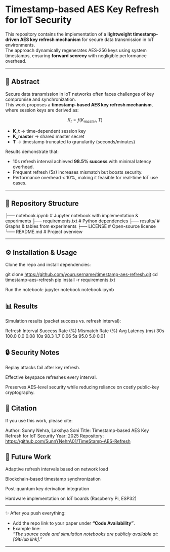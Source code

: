 # Timestamp-based AES Key Refresh for IoT Security

This repository contains the implementation of a **lightweight timestamp-driven AES key refresh mechanism** for secure data transmission in IoT environments.  
The approach dynamically regenerates AES-256 keys using system timestamps, ensuring **forward secrecy** with negligible performance overhead.

---

## 🔑 Abstract
Secure data transmission in IoT networks often faces challenges of key compromise and synchronization.  
This work proposes a **timestamp-based AES key refresh mechanism**, where session keys are derived as:

$$ K_t = f(K_{master}, T) $$

- **K_t** → time-dependent session key  
- **K_master** → shared master secret  
- **T** → timestamp truncated to granularity (seconds/minutes)  

Results demonstrate that:
- 10s refresh interval achieved **98.5% success** with minimal latency overhead.  
- Frequent refresh (5s) increases mismatch but boosts security.  
- Performance overhead < 10%, making it feasible for real-time IoT use cases.

---

## 📂 Repository Structure
├── notebook.ipynb # Jupyter notebook with implementation & experiments
├── requirements.txt # Python dependencies
├── results/ # Graphs & tables from experiments
├── LICENSE # Open-source license
└── README.md # Project overview

---

## ⚙️ Installation & Usage

Clone the repo and install dependencies:

git clone https://github.com/yourusername/timestamp-aes-refresh.git
cd timestamp-aes-refresh
pip install -r requirements.txt

Run the notebook:
jupyter notebook notebook.ipynb

## 📊 Results

Simulation results (packet success vs. refresh interval):

Refresh Interval	Success Rate (%)	Mismatch Rate (%)	Avg Latency (ms)
30s	100.0	0.0	0.08
10s	98.3	1.7	0.06
5s	95.0	5.0	0.01

## 🔒 Security Notes

Replay attacks fail after key refresh.

Effective keyspace refreshes every interval.

Preserves AES-level security while reducing reliance on costly public-key cryptography.

## 📜 Citation

If you use this work, please cite:

Author: Sunny Nehra, Lakshya Soni
Title: Timestamp-based AES Key Refresh for IoT Security
Year: 2025
Repository: https://github.com/SunnYNehrA01/TimeStamp-AES-Refresh

## 📌 Future Work

Adaptive refresh intervals based on network load

Blockchain-based timestamp synchronization

Post-quantum key derivation integration

Hardware implementation on IoT boards (Raspberry Pi, ESP32)


---

✨ After you push everything:
- Add the repo link to your paper under **“Code Availability”**.  
- Example line:  
  *“The source code and simulation notebooks are publicly available at: [GitHub link].”*

---
